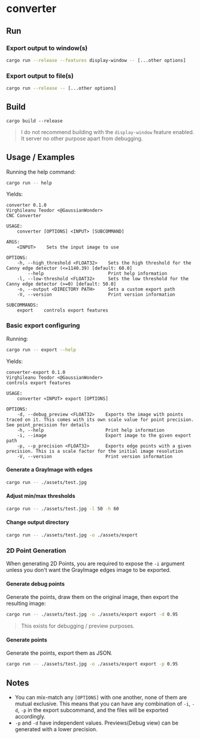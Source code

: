 # converter

## Run

### Export output to window(s)

```bash
cargo run --release --features display-window -- [...other options]
```

### Export output to file(s)

```bash
cargo run --release -- [...other options]
```

## Build

```build
cargo build --release
```

> I do not recommend building with the `display-window` feature enabled. It server no other purpose apart from debugging.

## Usage / Examples

Running the help command:

```bash
cargo run -- help
```

Yields:

```text
converter 0.1.0
Virghileanu Teodor <@GaussianWonder>
CNC Converter

USAGE:
    converter [OPTIONS] <INPUT> [SUBCOMMAND]

ARGS:
    <INPUT>    Sets the input image to use

OPTIONS:
    -h, --high_threshold <FLOAT32>    Sets the high threshold for the Canny edge detector (<=1140.39) [default: 60.0]
        --help                        Print help information
    -l, --low-threshold <FLOAT32>     Sets the low threshold for the Canny edge detector (>=0) [default: 50.0]
    -o, --output <DIRECTORY PATH>     Sets a custom export path
    -V, --version                     Print version information

SUBCOMMANDS:
    export    controls export features
```

### Basic export configuring

Running:

```bash
cargo run -- export --help
```

Yields:

```text
converter-export 0.1.0
Virghileanu Teodor <@GaussianWonder>
controls export features

USAGE:
    converter <INPUT> export [OPTIONS]

OPTIONS:
    -d, --debug_preview <FLOAT32>    Exports the image with points traced on it. This comes with its own scale value for point precision. See point_precision for details
    -h, --help                       Print help information
    -i, --image                      Export image to the given export path
    -p, --p_precision <FLOAT32>      Exports edge points with a given precision. This is a scale factor for the initial image resolution
    -V, --version                    Print version information
```

#### Generate a GrayImage with edges

```bash
cargo run -- ./assets/test.jpg
```

#### Adjust min/max thresholds

```bash
cargo run -- ./assets/test.jpg -l 50 -h 60
```

#### Change output directory

```bash
cargo run -- ./assets/test.jpg -o ./assets/export
```

### 2D Point Generation

When generating 2D Points, you are required to expose the `-i` argument unless you don't want the GrayImage edges image to be exported.

#### Generate debug points

Generate the points, draw them on the original image, then export the resulting image:

```bash
cargo run -- ./assets/test.jpg -o ./assets/export export -d 0.95
```

> This exists for debugging / preview purposes.

#### Generate points

Generate the points, export them as JSON.

```bash
cargo run -- ./assets/test.jpg -o ./assets/export export -p 0.95
```

## Notes

- You can mix-match any `[OPTIONS]` with one another, none of them are mutual exclusive. This means that you can have any combination of `-i`, `-d`, `-p` in the export subcommand, and the files will be exported accordingly.
- `-p` and `-d` have independent values. Previews(Debug view) can be generated with a lower precision.
